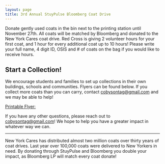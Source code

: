 ```yaml
---
layout: page
title: 3rd Annual StuyPulse Bloomberg Coat Drive 
---
```

Donate gently used coats in the bin next to the printing station until November 27th. All coats will be matched by Bloomberg and donated to the New York Cares coat drive.
Red Cross is giving 2 volunteer hours for your first coat, and 1 hour for every additional coat up to 10 hours! Please write your full name, 4 digit ID, OSIS and # of coats on the bag if you would like to receive hours.

## Start a Collection!
We encourage students and families to set up collections in their own buildings, schools and communities. Flyers can be found below.
If you collect more coats than you can carry, contact cobysontag@gmail.com and we may be able to help!

[Printable Flyer:](https://stuypulse.nyc3.cdn.digitaloceanspaces.com/site/sponsorships/Coat%20Drive%20Public%20Flyer.pdf)

If you have any other questions, please reach out to cobysontag@gmail.com! We hope to help you have a greater impact in whatever way we can. 
<hr>
New York Cares has distributed almost two million coats over thirty years of coat drives. Last year over 100,000 coats were delivered to New Yorkers in need. By donating through StuyPulse and Bloomberg you double your impact, as Bloomberg LP will match every coat donate!
